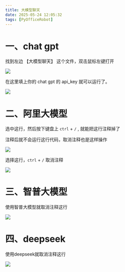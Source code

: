 ```yaml
---
title: 大模型聊天
date: 2025-05-24 12:05:32
tags: [PyOfficeRobot]
---
```


# 一、chat  gpt

找到左边 【大模型聊天】 这个文件，双击鼠标左键打开 

![](https://raw.gitcode.com/yaaakaaang/pic/raw/main/1748243954410.jpg)

在这里填上你的 chat  gpt 的 api_key 就可以运行了。

![](https://raw.gitcode.com/yaaakaaang/pic/raw/main/1748244034846.png)

# 二、阿里大模型

选中这行，然后按下键盘上 `ctrl` + `/` , 就能把这行注释掉了

注释后就不会运行这行代码，取消注释也是这样操作

![](https://raw.gitcode.com/yaaakaaang/pic/raw/main/1748244034846.png)

选择这行，`ctrl` + `/`  取消注释 

![](https://raw.gitcode.com/yaaakaaang/pic/raw/main/1748244170599.jpg)

# 三、智普大模型

使用智普大模型就取消注释这行

![](https://raw.gitcode.com/yaaakaaang/pic/raw/main/1748244208685.jpg)

# 四、deepseek

使用deepseek就取消注释这行

![](https://raw.gitcode.com/yaaakaaang/pic/raw/main/1748244240014.jpg)
